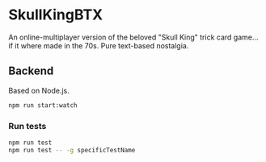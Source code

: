 # SkullKingBTX #

An online-multiplayer version of the beloved "Skull King" trick card game... if it where made in the 70s. Pure text-based nostalgia.

## Backend

Based on Node.js.

```bash
npm run start:watch
```
### Run tests
```bash
npm run test
npm run test -- -g specificTestName
```

